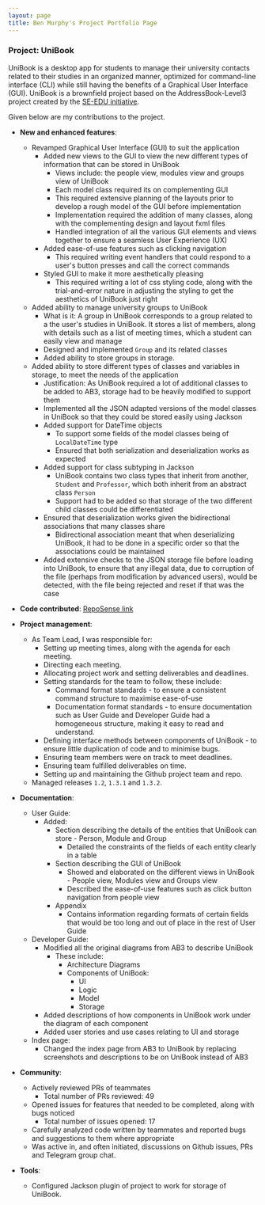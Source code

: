 ```yaml
---
layout: page
title: Ben Murphy's Project Portfolio Page
---
```


### Project: UniBook

UniBook is a desktop app for students to manage their university contacts related to their studies in an organized manner, optimized for command-line interface (CLI) while still having the benefits of a Graphical User Interface (GUI).
UniBook is a brownfield project based on the AddressBook-Level3 project created by the [SE-EDU initiative](https://se-education.org).

Given below are my contributions to the project.

* **New and enhanced features**: 
  * Revamped Graphical User Interface (GUI) to suit the application
    * Added new views to the GUI to view the new different types of information that can be stored in UniBook
      * Views include: the people view, modules view and groups view of UniBook
      * Each model class required its on complementing GUI
      * This required extensive planning of the layouts prior to develop a rough model of the GUI before implementation
      * Implementation required the addition of many classes, along with the complementing design and layout fxml files
      * Handled integration of all the various GUI elements and views together to ensure a seamless User Experience (UX)
    * Added ease-of-use features such as clicking navigation
      * This required writing event handlers that could respond to a user's button presses and call the correct commands
    * Styled GUI to make it more aesthetically pleasing
      * This required writing a lot of css styling code, along with the trial-and-error nature in adjusting the styling to get the aesthetics of UniBook just right
  * Added ability to manage university groups to UniBook
    * What is it: A group in UniBook corresponds to a group related to a the user's studies in UniBook. It stores a list of members, along with details such as a list of meeting times, which a student can easily view and manage
    * Designed and implemented `Group` and its related classes
    * Added ability to store groups in storage.
  * Added ability to store different types of classes and variables in storage, to meet the needs of the application
    * Justification: As UniBook required a lot of additional classes to be added to AB3, storage had to be heavily modified to support them
    * Implemented all the JSON adapted versions of the model classes in UniBook so that they could be stored easily using Jackson
    * Added support for DateTime objects
      * To support some fields of the model classes being of `LocalDateTime` type 
      * Ensured that both serialization and deserialization works as expected
    * Added support for class subtyping in Jackson
      * UniBook contains two class types that inherit from another, `Student` and `Professor`, which both inherit from an abstract class `Person`
      * Support had to be added so that storage of the two different child classes could be differentiated
    * Ensured that deserialization works given the bidirectional associations that many classes share
      * Bidirectional association meant that when deserializing UniBook, it had to be done in a specific order so that the associations could be maintained
    * Added extensive checks to the JSON storage file before loading into UniBook, to ensure that any illegal data, due to corruption of the file (perhaps from modification by advanced users), would be detected, with the file being rejected and reset if that was the case

* **Code contributed**: [RepoSense link](https://nus-cs2103-ay2122s2.github.io/tp-dashboard/?search=benmurphyy&breakdown=true&sort=groupTitle&sortWithin=title&since=2022-02-18&timeframe=commit&mergegroup=&groupSelect=groupByRepos&checkedFileTypes=docs~functional-code~test-code~other)

* **Project management**:
  * As Team Lead, I was responsible for:
    * Setting up meeting times, along with the agenda for each meeting.
    * Directing each meeting.
    * Allocating project work and setting deliverables and deadlines.
    * Setting standards for the team to follow, these include:
      * Command format standards - to ensure a consistent command structure to maximise ease-of-use
      * Documentation format standards - to ensure documentation such as User Guide and Developer Guide had a homogeneous structure, making it easy to read and understand.
    * Defining interface methods between components of UniBook - to ensure little duplication of code and to minimise bugs.
    * Ensuring team members were on track to meet deadlines.
    * Ensuring team fulfilled deliverables on time.
    * Setting up and maintaining the Github project team and repo.
  * Managed releases `1.2`, `1.3.1` and `1.3.2`.

* **Documentation**:
  * User Guide: 
    * Added:
      * Section describing the details of the entities that UniBook can store - Person, Module and Group
        * Detailed the constraints of the fields of each entity clearly in a table
      * Section describing the GUI of UniBook
        * Showed and elaborated on the different views in UniBook - People view, Modules view and Groups view
        * Described the ease-of-use features such as click button navigation from people view
      * Appendix
        * Contains information regarding formats of certain fields that would be too long and out of place in the rest of User Guide
  * Developer Guide:
    * Modified all the original diagrams from AB3 to describe UniBook
      * These include: 
        * Architecture Diagrams
        * Components of UniBook:
          * UI
          * Logic
          * Model
          * Storage
    * Added descriptions of how components in UniBook work under the diagram of each component
    * Added user stories and use cases relating to UI and storage
  * Index page:
    * Changed the index page from AB3 to UniBook by replacing screenshots and descriptions to be on UniBook instead of AB3

* **Community**:
  * Actively reviewed PRs of teammates
    * Total number of PRs reviewed: 49
  * Opened issues for features that needed to be completed, along with bugs noticed
    * Total number of issues opened: 17
  * Carefully analyzed code written by teammates and reported bugs and suggestions to them where appropriate
  * Was active in, and often initiated, discussions on Github issues, PRs and Telegram group chat.

* **Tools**:
  * Configured Jackson plugin of project to work for storage of UniBook.
